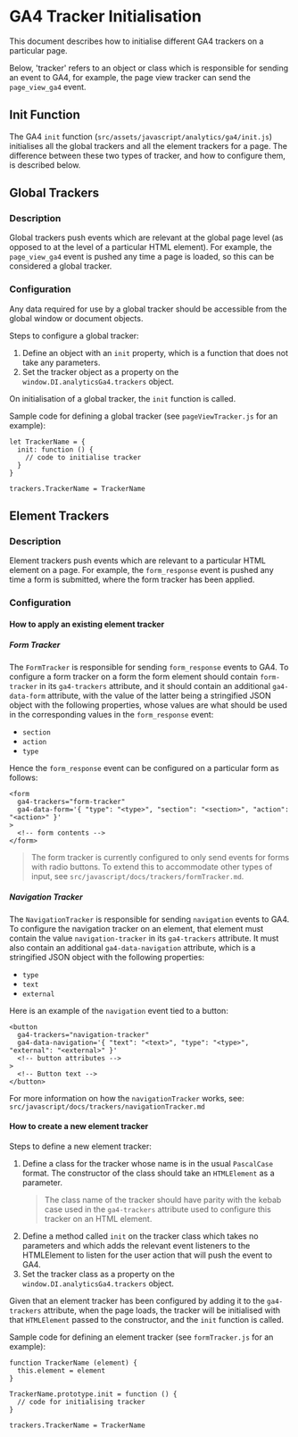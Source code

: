 # GA4 Tracker Initialisation

This document describes how to initialise different GA4 trackers on a particular page.

Below, 'tracker' refers to an object or class which is responsible for sending an event to GA4, for example, the
page view tracker can send the `page_view_ga4` event.

## Init Function

The GA4 `init` function (`src/assets/javascript/analytics/ga4/init.js`) initialises all the global trackers and all the 
element trackers for a page. The difference between these two types of tracker, and how to configure them, is described 
below.

## Global Trackers

### Description

Global trackers push events which are relevant at the global page level (as opposed to at the level of a particular HTML
element). For example, the `page_view_ga4` event is pushed any time a page is loaded, so this can be considered a global 
tracker.

### Configuration

Any data required for use by a global tracker should be accessible from the global window or document objects. 

Steps to configure a global tracker:
1. Define an object with an `init` property, which is a function that does not take any parameters. 
2. Set the tracker object as a property on the `window.DI.analyticsGa4.trackers` object.

On initialisation of a global tracker, the `init` function is called.

Sample code for defining a global tracker (see `pageViewTracker.js` for an example):
```
let TrackerName = {
  init: function () {
    // code to initialise tracker
  }
}

trackers.TrackerName = TrackerName
```

## Element Trackers

### Description 

Element trackers push events which are relevant to a particular HTML element on a page. For example, the `form_response`
event is pushed any time a form is submitted, where the form tracker has been applied.

### Configuration

#### How to apply an existing element tracker

##### Form Tracker

The `FormTracker` is responsible for sending `form_response` events to GA4. To configure a form tracker on a form the
form element should contain `form-tracker` in its `ga4-trackers` attribute, and it should contain an additional
`ga4-data-form` attribute, with the value of the latter being a stringified JSON object with the following properties,
whose values are what should be used in the corresponding values in the `form_response` event:
- `section`
- `action`
- `type`

Hence the `form_response` event can be configured on a particular form as follows:
```
<form
  ga4-trackers="form-tracker"
  ga4-data-form='{ "type": "<type>", "section": "<section>", "action": "<action>" }'
>
  <!-- form contents -->
</form>
```

> The form tracker is currently configured to only send events for forms with radio buttons. To extend this to
> accommodate other types of input, see `src/javascript/docs/trackers/formTracker.md`.

##### Navigation Tracker

The `NavigationTracker` is responsible for sending `navigation` events to GA4. To configure the navigation tracker on an 
element, that element must contain the value `navigation-tracker` in its `ga4-trackers` attribute. It must also contain
an additional `ga4-data-navigation` attribute, which is a stringified JSON object with the following properties:
- `type`
- `text`
- `external`

Here is an example of the `navigation` event tied to a button:
```
<button
  ga4-trackers="navigation-tracker"
  ga4-data-navigation='{ "text": "<text>", "type": "<type>", "external": "<external>" }'
  <!-- button attributes -->
>
  <!-- Button text -->
</button>
```

For more information on how the `navigationTracker` works, see: `src/javascript/docs/trackers/navigationTracker.md`

#### How to create a new element tracker

Steps to define a new element tracker:
1. Define a class for the tracker whose name is in the usual `PascalCase` format. The constructor of the class should
   take an `HTMLElement` as a parameter.
   > The class name of the tracker should 
   have parity with the kebab case used in the `ga4-trackers` attribute used to configure this tracker on an HTML 
   element.
2. Define a method called `init` on the tracker class which takes no parameters and which adds the relevant event 
   listeners to the HTMLElement to listen for the user action that will push the event to GA4. 
3. Set the tracker class as a property on the `window.DI.analyticsGa4.trackers` object.

Given that an element tracker has been configured by adding it to the `ga4-trackers` attribute, when the page loads, 
the tracker will be initialised with that `HTMLElement` passed to the constructor, and the `init` function is called.

Sample code for defining an element tracker (see `formTracker.js` for an example):
```
function TrackerName (element) {
  this.element = element
}

TrackerName.prototype.init = function () {
  // code for initialising tracker
}

trackers.TrackerName = TrackerName
```